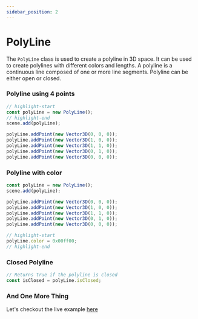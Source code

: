 ```yaml
---
sidebar_position: 2
---
```


# PolyLine

The `PolyLine` class is used to create a polyline in 3D space. It can be used to create polylines with different colors and lengths.
A polyline is a continuous line composed of one or more line segments. Polyline can be either open or closed.

### Polyline using 4 points
```js
// highlight-start
const polyLine = new PolyLine();
// highlight-end
scene.add(polyLine);

polyLine.addPoint(new Vector3D(0, 0, 0));
polyLine.addPoint(new Vector3D(1, 0, 0));
polyLine.addPoint(new Vector3D(1, 1, 0));
polyLine.addPoint(new Vector3D(0, 1, 0));
polyLine.addPoint(new Vector3D(0, 0, 0));
```

### Polyline with color
```js
const polyLine = new PolyLine();
scene.add(polyLine);

polyLine.addPoint(new Vector3D(0, 0, 0));
polyLine.addPoint(new Vector3D(1, 0, 0));
polyLine.addPoint(new Vector3D(1, 1, 0));
polyLine.addPoint(new Vector3D(0, 1, 0));
polyLine.addPoint(new Vector3D(0, 0, 0));

// highlight-start
polyLine.color = 0x00ff00;
// highlight-end
```

### Closed Polyline
```js
// Returns true if the polyline is closed
const isClosed = polyLine.isClosed;
```

### And One More Thing
<!-- https://opengeometry-demos-69a3f.web.app/src/kernel/primitives/polyLine.html -->
Let's checkout the live example [<u>here</u>](https://demos.opengeometry.io/src/kernel/primitives/polyLine.html)